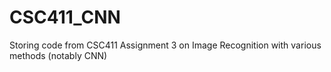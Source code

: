 # CSC411_CNN
Storing code from CSC411 Assignment 3 on Image Recognition with various methods (notably CNN)
